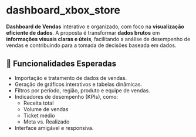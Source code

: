 # dashboard_xbox_store
**Dashboard de Vendas** interativo e organizado, com foco na **visualização eficiente de dados**. A proposta é transformar **dados brutos** em **informações visuais claras e úteis**, facilitando a análise de desempenho de vendas e contribuindo para a tomada de decisões baseada em dados.

## 📌 Funcionalidades Esperadas

- Importação e tratamento de dados de vendas.
- Geração de gráficos interativos e tabelas dinâmicas.
- Filtros por período, região, produto e equipe de vendas.
- Indicadores de desempenho (KPIs), como:
  - Receita total
  - Volume de vendas
  - Ticket médio
  - Meta vs. Realizado
- Interface amigável e responsiva.
